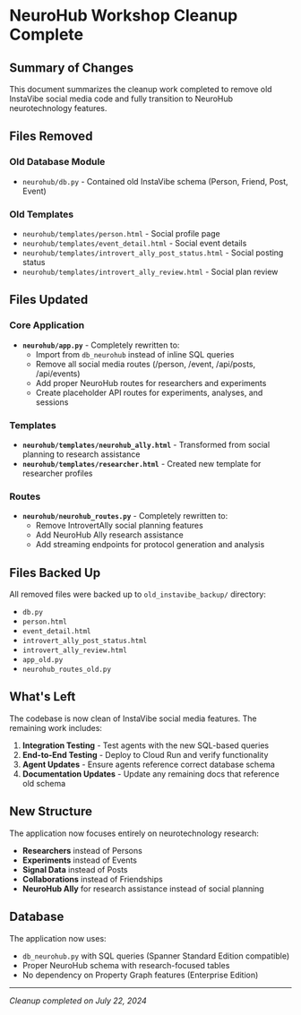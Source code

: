 # NeuroHub Workshop Cleanup Complete

## Summary of Changes

This document summarizes the cleanup work completed to remove old InstaVibe social media code and fully transition to NeuroHub neurotechnology features.

## Files Removed

### Old Database Module
- `neurohub/db.py` - Contained old InstaVibe schema (Person, Friend, Post, Event)

### Old Templates
- `neurohub/templates/person.html` - Social profile page
- `neurohub/templates/event_detail.html` - Social event details
- `neurohub/templates/introvert_ally_post_status.html` - Social posting status
- `neurohub/templates/introvert_ally_review.html` - Social plan review

## Files Updated

### Core Application
- **`neurohub/app.py`** - Completely rewritten to:
  - Import from `db_neurohub` instead of inline SQL queries
  - Remove all social media routes (/person, /event, /api/posts, /api/events)
  - Add proper NeuroHub routes for researchers and experiments
  - Create placeholder API routes for experiments, analyses, and sessions

### Templates
- **`neurohub/templates/neurohub_ally.html`** - Transformed from social planning to research assistance
- **`neurohub/templates/researcher.html`** - Created new template for researcher profiles

### Routes
- **`neurohub/neurohub_routes.py`** - Completely rewritten to:
  - Remove IntrovertAlly social planning features
  - Add NeuroHub Ally research assistance
  - Add streaming endpoints for protocol generation and analysis

## Files Backed Up

All removed files were backed up to `old_instavibe_backup/` directory:
- `db.py`
- `person.html`
- `event_detail.html`
- `introvert_ally_post_status.html`
- `introvert_ally_review.html`
- `app_old.py`
- `neurohub_routes_old.py`

## What's Left

The codebase is now clean of InstaVibe social media features. The remaining work includes:

1. **Integration Testing** - Test agents with the new SQL-based queries
2. **End-to-End Testing** - Deploy to Cloud Run and verify functionality
3. **Agent Updates** - Ensure agents reference correct database schema
4. **Documentation Updates** - Update any remaining docs that reference old schema

## New Structure

The application now focuses entirely on neurotechnology research:
- **Researchers** instead of Persons
- **Experiments** instead of Events
- **Signal Data** instead of Posts
- **Collaborations** instead of Friendships
- **NeuroHub Ally** for research assistance instead of social planning

## Database

The application now uses:
- `db_neurohub.py` with SQL queries (Spanner Standard Edition compatible)
- Proper NeuroHub schema with research-focused tables
- No dependency on Property Graph features (Enterprise Edition)

---
*Cleanup completed on July 22, 2024*